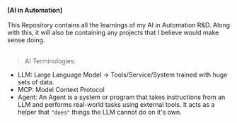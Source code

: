 **[AI in Automation]**  
<br/>
This Repository contains all the learnings of my AI in Automation R&D. Along with this, it will also be containing any projects that I believe would make sense doing.  
<br />

> AI Terminologies:
- LLM: Large Language Model -> Tools/Service/System trained with huge sets of data.
- MCP: Model Context Protocol 
- Agent: An Agent is a system or program that takes instructions from an LLM and performs real-world tasks using external tools. It acts as a helper that `"does"` things the LLM cannot do on it's own.